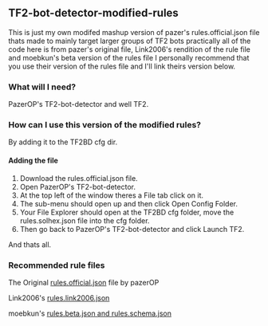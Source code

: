 ## TF2-bot-detector-modified-rules
This is just my own modifed mashup version of pazer's rules.official.json file thats made to mainly target larger groups of TF2 bots practically all of the 
code here is from pazer's original file, Link2006's rendition of the rule file and moebkun's beta version of the rules file I personally recommend that you
use their version of the rules file and I'll link theirs version below.

### What will I need?
PazerOP's TF2-bot-detector and well TF2.

### How can I use this version of the modified rules?
By adding it to the TF2BD cfg dir.

#### Adding the file
1. Download the rules.official.json file.
2. Open PazerOP's TF2-bot-detector.
3. At the top left of the window theres a File tab click on it.
4. The sub-menu should open up and then click Open Config Folder.
5. Your File Explorer should open at the TF2BD cfg folder, move the rules.solhex.json file into the cfg folder.
6. Then go back to PazerOP's TF2-bot-detector and click Launch TF2.

And thats all.

### Recommended rule files
The Original [rules.official.json][original-rules] file by pazerOP

Link2006's [rules.link2006.json][Link2006-raw-rules]

moebkun's [rules.beta.json and rules.schema.json][moebkun-list]

<!-- Links -->
[moebkun-list]:https://github.com/moebkun/lists
[original-rules]:https://github.com/PazerOP/tf2_bot_detector/blob/master/staging/cfg/rules.official.json
[Link2006-raw-rules]:https://gist.githubusercontent.com/Link2006/14afac0ebe7e8667b82b6d2cdf579a4d/raw/rules.link2006.json
